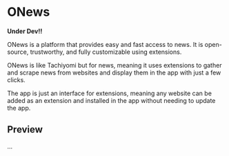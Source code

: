 # ONews
**Under Dev!!**    

ONews is a platform that provides easy and fast access to news. It is open-source, trustworthy, and fully customizable using extensions.          

ONews is like Tachiyomi but for news, meaning it uses extensions to gather and scrape news from websites and display them in the app with just a few  clicks.           

The app is just an interface for extensions, meaning any website can be added as an extension and installed in the app without needing to update the app.


Preview
---
...
